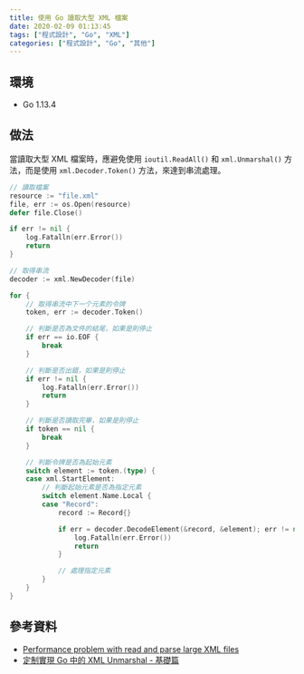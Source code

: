 ```yaml
---
title: 使用 Go 讀取大型 XML 檔案
date: 2020-02-09 01:13:45
tags: ["程式設計", "Go", "XML"]
categories: ["程式設計", "Go", "其他"]
---
```


## 環境

- Go 1.13.4

## 做法

當讀取大型 XML 檔案時，應避免使用 `ioutil.ReadAll()` 和 `xml.Unmarshal()` 方法，而是使用 `xml.Decoder.Token()` 方法，來達到串流處理。

```GO
// 讀取檔案
resource := "file.xml"
file, err := os.Open(resource)
defer file.Close()

if err != nil {
	log.Fatalln(err.Error())
	return
}

// 取得串流
decoder := xml.NewDecoder(file)

for {
	// 取得串流中下一个元素的令牌
	token, err := decoder.Token()

	// 判斷是否為文件的結尾，如果是則停止
	if err == io.EOF {
		break
	}

	// 判斷是否出錯，如果是則停止
	if err != nil {
		log.Fatalln(err.Error())
		return
	}

	// 判斷是否讀取完畢，如果是則停止
	if token == nil {
		break
	}

	// 判斷令牌是否為起始元素
	switch element := token.(type) {
	case xml.StartElement:
		// 判斷起始元素是否為指定元素
		switch element.Name.Local {
		case "Record":
			record := Record{}

			if err = decoder.DecodeElement(&record, &element); err != nil {
				log.Fatalln(err.Error())
				return
			}

			// 處理指定元素
		}
	}
}
```

## 參考資料

- [Performance problem with read and parse large XML files](https://stackoverflow.com/questions/53986280/performance-problem-with-read-and-parse-large-xml-files/53987338#53987338)
- [定制實現 Go 中的 XML Unmarshal - 基礎篇](https://github.com/imjoey/blog/issues/19)

